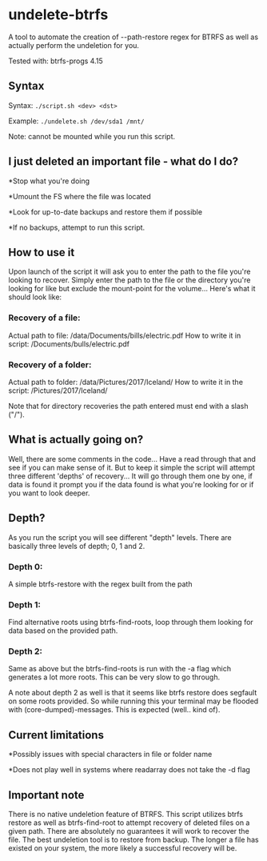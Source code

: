 # undelete-btrfs
A tool to automate the creation of --path-restore regex for BTRFS as well as actually perform the undeletion for you.

Tested with: btrfs-progs 4.15

## Syntax
Syntax: ```./script.sh <dev> <dst>```

Example: ```./undelete.sh /dev/sda1 /mnt/```

Note: <dev> cannot be mounted while you run this script.

## I just deleted an important file - what do I do?
*Stop what you're doing

*Umount the FS where the file was located

*Look for up-to-date backups and restore them if possible

*If no backups, attempt to run this script.


## How to use it
Upon launch of the script it will ask you to enter the path to the file you're looking to recover. Simply enter the path to the file or the directory you're looking for like but exclude the mount-point for the volume... Here's what it should look like:

### Recovery of a file:
Actual path to file: /data/Documents/bills/electric.pdf
How to write it in script: /Documents/bulls/electric.pdf

### Recovery of a folder:
Actual path to folder: /data/Pictures/2017/Iceland/
How to write it in the script: /Pictures/2017/Iceland/

Note that for directory recoveries the path entered must end with a slash ("/").

## What is actually going on?
Well, there are some comments in the code... Have a read through that and see if you can make sense of it. But to keep it simple the script will attempt three different 'depths' of recovery... It will go through them one by one, if data is found it prompt you if the data found is what you're looking for or if you want to look deeper.

## Depth?
As you run the script you will see different "depth" levels. There are basically three levels of depth; 0, 1 and 2.

### Depth 0:
A simple btrfs-restore with the regex built from the path
### Depth 1: 
Find alternative roots using btrfs-find-roots, loop through them looking for data based on the provided path.
### Depth 2: 
Same as above but the btrfs-find-roots is run with the -a flag which generates a lot more roots. This can be very slow to go through. 

A note about depth 2 as well is that it seems like btrfs restore does segfault on some roots provided. So while running this your terminal may be flooded with (core-dumped)-messages. This is expected (well.. kind of).  

## Current limitations 
*Possibly issues with special characters in file or folder name

*Does not play well in systems where readarray does not take the -d flag

## Important note
There is no native undeletion feature of BTRFS. This  script utilizes btrfs restore as well as btrfs-find-root to attempt recovery of deleted files on a given path. There are absolutely no guarantees it will work to recover the file. The best undeletion tool is to restore from backup. The longer a file has existed on your system, the more likely a successful recovery will be.

